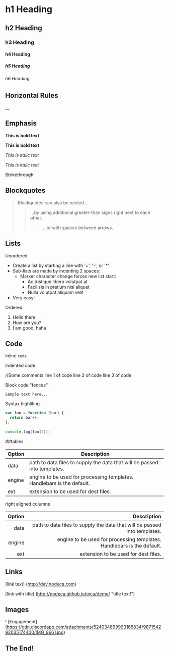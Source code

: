 # h1 Heading
## h2 Heading
### h3 Heading
#### h4 Heading
##### h5 Heading
###### h6 Heading


## Horizontal Rules

__


## Emphasis

**This is bold text**

__This is bold text__

*This is italic text*

_This is italic text_

~~Strikethrough~~


## Blockquotes


> Blockquotes can also be nested...
>> ...by using additional greater-than signs right next to each other...
> > > ...or with spaces between arrows.


## Lists

Unordered

+ Create a list by starting a line with '+', '-', or '*'
+ Sub-lists are made by indenting 2 spaces:
  - Marker character change forces new list start:
    * Ac tristique libero volutpat at
    + Facilisis in pretium nisl aliquet
    - Nulla volutpat aliquam velit
 + Very easy!

Ordered

1. Hello there
2. How are you?
3. I am good, haha

## Code

Inline `code`

Indented code

  //Some comments
  line 1 of code
  line 2 of code
  line 3 of code
  
  
Block code "fences"

```
Sample text here...
```

Syntax highliting

``` js
var foo = function (bar) {
  return bar++;
};
  
console.log(foo(5));
```

##tables

| Option | Description |
| ------ | ----------- |
| data   | path to data files to supply the data that will be passed into templates. |
| engine | engine to be used for processing templates. Handlebars is the default. |
| ext    | extension to be used for dest files. |

right aligned columns

| Option  | Description  |
| ------: | -----------: |
| data   | path to data files to supply the data that will be passed into templates. |
| engine | engine to be used for processing templates. Handlebars is the default. |
| ext    | extension to be used for dest files. |


## Links

[link text] (http://dev.nodeca.com)

[link with title] (http://nodeca.github.io/pica/demo/ "title text!")

## Images

! [Engagement] (https://cdn.discordapp.com/attachments/524034899993165834/987154292035174400/IMG_9661.jpg)

## The End!
